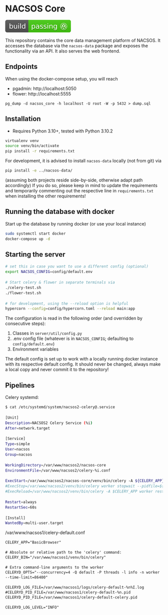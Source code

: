 # NACSOS Core
[![Volkswagen status](.ci/volkswargen_ci.svg)](https://github.com/auchenberg/volkswagen)

This repository contains the core data management platform of NACSOS.
It accesses the database via the `nacsos-data` package and exposes the functionality via an API.
It also serves the web frontend.

## Endpoints
When using the docker-compose setup, you will reach 
* pgadmin: http://localhost:5050
* flower: http://localhost:5555

```
pg_dump -d nacsos_core -h localhost -U root -W -p 5432 > dump.sql
```
 
## Installation
- Requires Python 3.10+, tested with Python 3.10.2

```bash
virtualenv venv
source venv/bin/activate
pip install -r requirements.txt
```

For development, it is advised to install `nacsos-data` locally (not from git) via
```bash
pip install -e ../nacsos-data/
```
(assuming both projects reside side-by-side, otherwise adapt path accordingly)
If you do so, please keep in mind to update the requirements and temporarily commenting out the respective line in `requirements.txt` when installing the other requirements!

## Running the database with docker
Start up the database by running docker (or use your local instance)
```bash
sudo systemctl start docker
docker-compose up -d
```

## Starting the server
```bash
# set this in case you want to use a different config (optional)
export NACSOS_CONFIG=config/default.env

# Start celery & flower in separate terminals via
./celery-test.sh
./flower-test.sh

# for development, using the --reload option is helpful
hypercorn --config=config/hypercorn.toml --reload main:app 
```

The configuration is read in the following order (and overridden by consecutive steps):
1. Classes in `server/util/config.py`
2. .env config file (whatever is in `NACSOS_CONFIG`; defaulting to `config/default.env`)
3. Environment variables

The default config is set up to work with a locally running docker instance with its respective default config.
It should never be changed, always make a local copy and never commit it to the repository!

## Pipelines 

Celery systemd:
```bash
$ cat /etc/systemd/system/nacsos2-celery@.service

[Unit]
Description=NACSOS2 Celery Service (%i)
After=network.target

[Service]
Type=simple
User=nacsos
Group=nacsos

WorkingDirectory=/var/www/nacsos2/nacsos-core
EnvironmentFile=/var/www/nacsos2/celery-%i.conf

ExecStart=/var/www/nacsos2/nacsos-core/venv/bin/celery -A ${CELERY_APP} worker --pidfile=${CELERYD_PID_FILE} --logfile=${CELERYD_LOG_FILE}  --loglevel="${CELERYD_LOG_LEVEL}" $CELERYD_OPTS
#ExecStop=/var/www/nacsos2/venv/bin/celery worker stopwait --pidfile=${CELERYD_PID_FILE} --logfile=${CELERYD_LOG_FILE} --loglevel="${CELERYD_LOG_LEVEL}"
#ExecReload=/var/www/nacsos2/venv/bin/celery -A $CELERY_APP worker restart $CELERYD_NODES --pidfile=${CELERYD_PID_FILE} --logfile=${CELERYD_LOG_FILE} --loglevel="${CELERYD_LOG_LEVEL}" $CELERYD_OPTS

Restart=always
RestartSec=60s

[Install]
WantedBy=multi-user.target
```

/var/www/nacsos1/celery-default.conf
```dotenv
CELERY_APP="BasicBrowser"

# Absolute or relative path to the 'celery' command:
CELERY_BIN="/var/www/nacsos1/venv/bin/celery"

# Extra command-line arguments to the worker
CELERYD_OPTS="--concurrency=4 -Q default -P threads -l info -n worker --time-limit=86400"

CELERYD_LOG_FILE=/var/www/nacsos1/logs/celery-default-%n%I.log
#CELERYD_PID_FILE=/var/www/nacsos1/celery-default-%n.pid
CELERYD_PID_FILE=/var/www/nacsos1/celery-default-celery.pid

CELERYD_LOG_LEVEL="INFO"
```